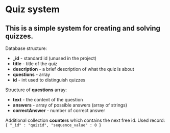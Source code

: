 Quiz system
========
This is a simple system for creating and solving quizzes.
-----------
Database structure:
* **_id** - standard id (unused in the project)
* **title** - title of the quiz
* **description** - a brief description of what the quiz is about
* **questions** - array
* **id** - int used to distinguish quizzes

Structure of **questions** array:
* **text** - the content of the question
* **answers** - array of possible answers (array of strings)
* **correctAnswer** - number of correct answer

Additional collection **counters** which contains the next free id. Used record: 
`{ "_id" : "quizid", "sequence_value" : 0 }`